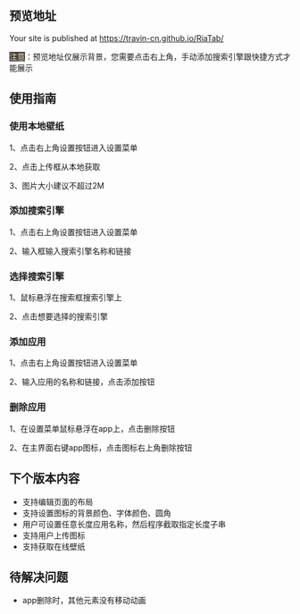 ## 预览地址
 Your site is published at https://travin-cn.github.io/RiaTab/
 
 <span style="color:wheat;background:#414141;">注意</span>：预览地址仅展示背景，您需要点击右上角，手动添加搜索引擎跟快捷方式才能展示




## 使用指南
### 使用本地壁纸

1、点击右上角设置按钮进入设置菜单

2、点击上传框从本地获取

3、图片大小建议不超过2M



### 添加搜索引擎

1、点击右上角设置按钮进入设置菜单

2、输入框输入搜索引擎名称和链接



### 选择搜索引擎

1、鼠标悬浮在搜索框搜索引擎上

2、点击想要选择的搜索引擎



### 添加应用

1、点击右上角设置按钮进入设置菜单

2、输入应用的名称和链接，点击添加按钮



### 删除应用

1、在设置菜单鼠标悬浮在app上，点击删除按钮

2、在主界面右键app图标，点击图标右上角删除按钮





## 下个版本内容

- 支持编辑页面的布局
- 支持设置图标的背景颜色、字体颜色、圆角
- 用户可设置任意长度应用名称，然后程序截取指定长度子串
- 支持用户上传图标
- 支持获取在线壁纸





## 待解决问题

- app删除时，其他元素没有移动动画



